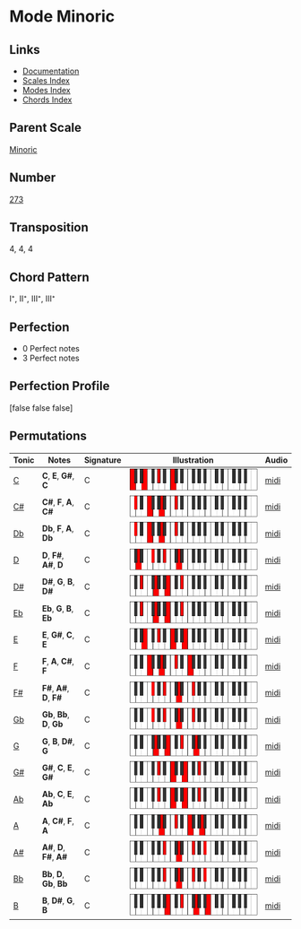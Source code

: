 # Mode Minoric

## Links

- [Documentation](README.md)
- [Scales Index](Scales.md)
- [Modes Index](Modes.md)
- [Chords Index](Chords.md)

## Parent Scale

[Minoric](ScaleMinoric.md)

## Number

[273](https://ianring.com/musictheory/scales/273)

## Transposition

4, 4, 4

## Chord Pattern

I⁺, II⁺, III⁺, III⁺

## Perfection

- 0 Perfect notes
- 3 Perfect notes

## Perfection Profile

[false false false]

## Permutations

| Tonic | Notes | Signature | Illustration | Audio |
|-------|-------|-----------|--------------|-------|
| [C](ModeCNaturalMinoric.md) | **C**, **E**, **G#**, **C** | C | ![CNaturalMinoric](ModeCNaturalMinoric.png) | [midi](https://github.com/edipermadi/music/blob/main/docs/ModeCNaturalMinoric.mid?raw=true) |
| [C#](ModeCSharpMinoric.md) | **C#**, **F**, **A**, **C#** | C | ![CSharpMinoric](ModeCSharpMinoric.png) | [midi](https://github.com/edipermadi/music/blob/main/docs/ModeCSharpMinoric.mid?raw=true) |
| [Db](ModeDFlatMinoric.md) | **Db**, **F**, **A**, **Db** | C | ![DFlatMinoric](ModeDFlatMinoric.png) | [midi](https://github.com/edipermadi/music/blob/main/docs/ModeDFlatMinoric.mid?raw=true) |
| [D](ModeDNaturalMinoric.md) | **D**, **F#**, **A#**, **D** | C | ![DNaturalMinoric](ModeDNaturalMinoric.png) | [midi](https://github.com/edipermadi/music/blob/main/docs/ModeDNaturalMinoric.mid?raw=true) |
| [D#](ModeDSharpMinoric.md) | **D#**, **G**, **B**, **D#** | C | ![DSharpMinoric](ModeDSharpMinoric.png) | [midi](https://github.com/edipermadi/music/blob/main/docs/ModeDSharpMinoric.mid?raw=true) |
| [Eb](ModeEFlatMinoric.md) | **Eb**, **G**, **B**, **Eb** | C | ![EFlatMinoric](ModeEFlatMinoric.png) | [midi](https://github.com/edipermadi/music/blob/main/docs/ModeEFlatMinoric.mid?raw=true) |
| [E](ModeENaturalMinoric.md) | **E**, **G#**, **C**, **E** | C | ![ENaturalMinoric](ModeENaturalMinoric.png) | [midi](https://github.com/edipermadi/music/blob/main/docs/ModeENaturalMinoric.mid?raw=true) |
| [F](ModeFNaturalMinoric.md) | **F**, **A**, **C#**, **F** | C | ![FNaturalMinoric](ModeFNaturalMinoric.png) | [midi](https://github.com/edipermadi/music/blob/main/docs/ModeFNaturalMinoric.mid?raw=true) |
| [F#](ModeFSharpMinoric.md) | **F#**, **A#**, **D**, **F#** | C | ![FSharpMinoric](ModeFSharpMinoric.png) | [midi](https://github.com/edipermadi/music/blob/main/docs/ModeFSharpMinoric.mid?raw=true) |
| [Gb](ModeGFlatMinoric.md) | **Gb**, **Bb**, **D**, **Gb** | C | ![GFlatMinoric](ModeGFlatMinoric.png) | [midi](https://github.com/edipermadi/music/blob/main/docs/ModeGFlatMinoric.mid?raw=true) |
| [G](ModeGNaturalMinoric.md) | **G**, **B**, **D#**, **G** | C | ![GNaturalMinoric](ModeGNaturalMinoric.png) | [midi](https://github.com/edipermadi/music/blob/main/docs/ModeGNaturalMinoric.mid?raw=true) |
| [G#](ModeGSharpMinoric.md) | **G#**, **C**, **E**, **G#** | C | ![GSharpMinoric](ModeGSharpMinoric.png) | [midi](https://github.com/edipermadi/music/blob/main/docs/ModeGSharpMinoric.mid?raw=true) |
| [Ab](ModeAFlatMinoric.md) | **Ab**, **C**, **E**, **Ab** | C | ![AFlatMinoric](ModeAFlatMinoric.png) | [midi](https://github.com/edipermadi/music/blob/main/docs/ModeAFlatMinoric.mid?raw=true) |
| [A](ModeANaturalMinoric.md) | **A**, **C#**, **F**, **A** | C | ![ANaturalMinoric](ModeANaturalMinoric.png) | [midi](https://github.com/edipermadi/music/blob/main/docs/ModeANaturalMinoric.mid?raw=true) |
| [A#](ModeASharpMinoric.md) | **A#**, **D**, **F#**, **A#** | C | ![ASharpMinoric](ModeASharpMinoric.png) | [midi](https://github.com/edipermadi/music/blob/main/docs/ModeASharpMinoric.mid?raw=true) |
| [Bb](ModeBFlatMinoric.md) | **Bb**, **D**, **Gb**, **Bb** | C | ![BFlatMinoric](ModeBFlatMinoric.png) | [midi](https://github.com/edipermadi/music/blob/main/docs/ModeBFlatMinoric.mid?raw=true) |
| [B](ModeBNaturalMinoric.md) | **B**, **D#**, **G**, **B** | C | ![BNaturalMinoric](ModeBNaturalMinoric.png) | [midi](https://github.com/edipermadi/music/blob/main/docs/ModeBNaturalMinoric.mid?raw=true) |
